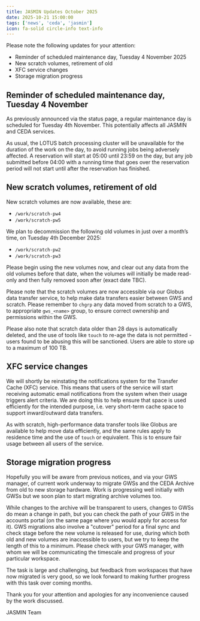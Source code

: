 ```yaml
---
title: JASMIN Updates October 2025
date: 2025-10-21 15:00:00
tags: ['news', 'ceda', 'jasmin']
icon: fa-solid circle-info text-info
---
```


Please note the following updates for your attention:

- Reminder of scheduled maintenance day, Tuesday 4 November 2025
- New scratch volumes, retirement of old
- XFC service changes
- Storage migration progress

## Reminder of scheduled maintenance day, Tuesday 4 November

As previously announced via the status page, a regular maintenance day is scheduled for Tuesday 4th November. This potentially affects all JASMIN and CEDA services.

As usual, the LOTUS batch processing cluster will be unavailable for the duration of the work on the day, to avoid running jobs being adversely affected. A reservation will start at 05:00 until 23:59 on the day, but any job submitted before 04:00 with a running time that goes over the reservation period will not start until after the reservation has finished.

## New scratch volumes, retirement of old

New scratch volumes are now available, these are:

- `/work/scratch-pw4`
- `/work/scratch-pw5`

We plan to decommission the following old volumes in just over a month’s time, on Tuesday 4th December 2025:

- `/work/scratch-pw2`
- `/work/scratch-pw3`

Please begin using the new volumes now, and clear out any data from the old volumes before that date, when the volumes will initially be made read-only and then fully removed soon after (exact date TBC).

Please note that the scratch volumes are now accessible via our Globus data transfer service, to help make data transfers easier between GWS and scratch. Please remember to `chgrp` any data moved from scratch to a GWS, to appropriate `gws_<name>` group, to ensure correct ownership and permissions within the GWS.

Please also note that scratch data older than 28 days is automatically deleted, and the use of tools like `touch` to re-age the data is not permitted - users found to be abusing this will be sanctioned. Users are able to store up to a maximum of 100 TB.

## XFC service changes

We will shortly be reinstating the notifications system for the Transfer Cache (XFC) service. This means that users of the service will start receiving automatic email notifications from the system when their usage triggers alert criteria. We are doing this to help ensure that space is used efficiently for the intended purpose, i.e. very short-term cache space to support inward/outward data transfers.

As with scratch, high-performance data transfer tools like Globus are available to help move data efficiently, and the same rules apply to residence time and the use of `touch` or equivalent. This is to ensure fair usage between all users of the service.

## Storage migration progress

Hopefully you will be aware from previous notices, and via your GWS manager, of current work underway to migrate GWSs and the CEDA Archive from old to new storage hardware. Work is progressing well initially with GWSs but we soon plan to start migrating archive volumes too.

While changes to the archive will be transparent to users, changes to GWSs do mean a change in path, but you can check the path of your GWS in the accounts portal (on the same page where you would apply for access for it). GWS migrations also involve a "cutover" period for a final sync and check stage before the new volume is released for use, during which both old and new volumes are inaccessible to users, but we try to keep the length of this to a minimum. Please check with your GWS manager, with whom we will be communicating the timescale and progress of your particular workspace.

The task is large and challenging, but feedback from workspaces that have now migrated is very good, so we look forward to making further progress with this task over coming months. 

Thank you for your attention and apologies for any inconvenience caused by the work discussed.

JASMIN Team
